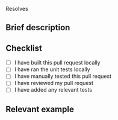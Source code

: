 Resolves <!-- Issue number(s) in the form #1 or org/repo#1 -->

## Brief description
<!-- Add a brief summary of the code changes in the pull request -->

## Checklist

- [ ] I have built this pull request locally
- [ ] I have ran the unit tests locally
- [ ] I have manually tested this pull request
- [ ] I have reviewed my pull request
- [ ] I have added any relevant tests

## Relevant example
<!-- If applicable, attach screenshot or terminal output of working code -->
